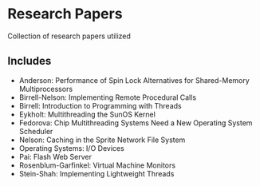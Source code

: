 # Research Papers

Collection of research papers utilized

## Includes

- Anderson: Performance of Spin Lock Alternatives for Shared-Memory Multiprocessors
- Birrell-Nelson: Implementing Remote Procedural Calls
- Birrell: Introduction to Programming with Threads
- Eykholt: Multithreading the SunOS Kernel
- Fedorova: Chip Multithreading Systems Need a New Operating System Scheduler
- Nelson: Caching in the Sprite Network File System
- Operating Systems: I/O Devices
- Pai: Flash Web Server
- Rosenblum-Garfinkel: Virtual Machine Monitors
- Stein-Shah: Implementing Lightweight Threads

